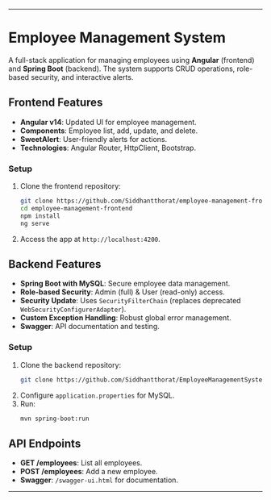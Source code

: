 

---

# Employee Management System

A full-stack application for managing employees using **Angular** (frontend) and **Spring Boot** (backend). The system supports CRUD operations, role-based security, and interactive alerts.

## Frontend Features

- **Angular v14**: Updated UI for employee management.
- **Components**: Employee list, add, update, and delete.
- **SweetAlert**: User-friendly alerts for actions.
- **Technologies**: Angular Router, HttpClient, Bootstrap.

### Setup

1. Clone the frontend repository:
   ```bash
   git clone https://github.com/Siddhantthorat/employee-management-frontend.git
   cd employee-management-frontend
   npm install
   ng serve
   ```
2. Access the app at `http://localhost:4200`.

## Backend Features

- **Spring Boot with MySQL**: Secure employee data management.
- **Role-based Security**: Admin (full) & User (read-only) access.
- **Security Update**: Uses `SecurityFilterChain` (replaces deprecated `WebSecurityConfigurerAdapter`).
- **Custom Exception Handling**: Robust global error management.
- **Swagger**: API documentation and testing.

### Setup

1. Clone the backend repository:
   ```bash
   git clone https://github.com/Siddhantthorat/EmployeeManagementSystemProject.git
   ```
2. Configure `application.properties` for MySQL.
3. Run:
   ```bash
   mvn spring-boot:run
   ```

## API Endpoints

- **GET /employees**: List all employees.
- **POST /employees**: Add a new employee.
- **Swagger**: `/swagger-ui.html` for documentation.

---
